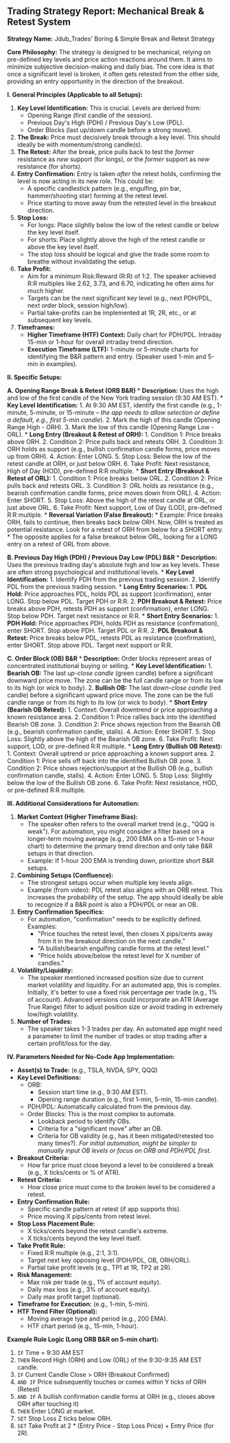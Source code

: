 ## Trading Strategy Report: Mechanical Break & Retest System

**Strategy Name:** Jdub_Trades' Boring & Simple Break and Retest Strategy

**Core Philosophy:**
The strategy is designed to be mechanical, relying on pre-defined key levels and price action reactions around them. It aims to minimize subjective decision-making and daily bias. The core idea is that once a significant level is broken, it often gets retested from the other side, providing an entry opportunity in the direction of the breakout.

**I. General Principles (Applicable to all Setups):**

1.  **Key Level Identification:** This is crucial. Levels are derived from:
    *   Opening Range (first candle of the session).
    *   Previous Day's High (PDH) / Previous Day's Low (PDL).
    *   Order Blocks (last up/down candle before a strong move).
2.  **The Break:** Price must decisively break through a key level. This should ideally be with momentum/strong candle(s).
3.  **The Retest:** After the break, price pulls back to test the *former* resistance as *new* support (for longs), or the *former* support as *new* resistance (for shorts).
4.  **Entry Confirmation:** Entry is taken *after* the retest holds, confirming the level is now acting in its new role. This could be:
    *   A specific candlestick pattern (e.g., engulfing, pin bar, hammer/shooting star) forming at the retest level.
    *   Price starting to move away from the retested level in the breakout direction.
5.  **Stop Loss:**
    *   For longs: Place slightly below the low of the retest candle or below the key level itself.
    *   For shorts: Place slightly above the high of the retest candle or above the key level itself.
    *   The stop loss should be logical and give the trade some room to breathe without invalidating the setup.
6.  **Take Profit:**
    *   Aim for a minimum Risk:Reward (R:R) of 1:2. The speaker achieved R:R multiples like 2.62, 3.73, and 6.70, indicating he often aims for much higher.
    *   Targets can be the next significant key level (e.g., next PDH/PDL, next order block, session high/low).
    *   Partial take-profits can be implemented at 1R, 2R, etc., or at subsequent key levels.
7.  **Timeframes:**
    *   **Higher Timeframe (HTF) Context:** Daily chart for PDH/PDL. Intraday 15-min or 1-hour for overall intraday trend direction.
    *   **Execution Timeframe (LTF):** 1-minute or 5-minute charts for identifying the B&R pattern and entry. (Speaker used 1-min and 5-min in examples).

**II. Specific Setups:**

**A. Opening Range Break & Retest (ORB B&R)**
    *   **Description:** Uses the high and low of the first candle of the New York trading session (9:30 AM EST).
    *   **Key Level Identification:**
        1.  At 9:30 AM EST, identify the first candle (e.g., 1-minute, 5-minute, or 15-minute – *the app needs to allow selection or define a default, e.g., first 5-min candle*).
        2.  Mark the high of this candle (Opening Range High - ORH).
        3.  Mark the low of this candle (Opening Range Low - ORL).
    *   **Long Entry (Breakout & Retest of ORH):**
        1.  Condition 1: Price breaks above ORH.
        2.  Condition 2: Price pulls back and retests ORH.
        3.  Condition 3: ORH holds as support (e.g., bullish confirmation candle forms, price moves up from ORH).
        4.  Action: Enter LONG.
        5.  Stop Loss: Below the low of the retest candle at ORH, or just below ORH.
        6.  Take Profit: Next resistance, High of Day (HOD), pre-defined R:R multiple.
    *   **Short Entry (Breakout & Retest of ORL):**
        1.  Condition 1: Price breaks below ORL.
        2.  Condition 2: Price pulls back and retests ORL.
        3.  Condition 3: ORL holds as resistance (e.g., bearish confirmation candle forms, price moves down from ORL).
        4.  Action: Enter SHORT.
        5.  Stop Loss: Above the high of the retest candle at ORL, or just above ORL.
        6.  Take Profit: Next support, Low of Day (LOD), pre-defined R:R multiple.
    *   **Reversal Variation (False Breakout):**
        *   Example: Price breaks ORH, fails to continue, then breaks back *below* ORH. Now, ORH is treated as potential resistance. Look for a retest of ORH from below for a SHORT entry.
        *   The opposite applies for a false breakout below ORL, looking for a LONG entry on a retest of ORL from above.

**B. Previous Day High (PDH) / Previous Day Low (PDL) B&R**
    *   **Description:** Uses the previous trading day's absolute high and low as key levels. These are often strong psychological and institutional levels.
    *   **Key Level Identification:**
        1.  Identify PDH from the previous trading session.
        2.  Identify PDL from the previous trading session.
    *   **Long Entry Scenarios:**
        1.  **PDL Hold:** Price approaches PDL, holds PDL as support (confirmation), enter LONG. Stop below PDL. Target PDH or R:R.
        2.  **PDH Breakout & Retest:** Price breaks above PDH, retests PDH as support (confirmation), enter LONG. Stop below PDH. Target next resistance or R:R.
    *   **Short Entry Scenarios:**
        1.  **PDH Hold:** Price approaches PDH, holds PDH as resistance (confirmation), enter SHORT. Stop above PDH. Target PDL or R:R.
        2.  **PDL Breakout & Retest:** Price breaks below PDL, retests PDL as resistance (confirmation), enter SHORT. Stop above PDL. Target next support or R:R.

**C. Order Block (OB) B&R**
    *   **Description:** Order blocks represent areas of concentrated institutional buying or selling.
    *   **Key Level Identification:**
        1.  **Bearish OB:** The last *up-close candle* (green candle) before a significant downward price move. The zone can be the full candle range or from its low to its high (or wick to body).
        2.  **Bullish OB:** The last *down-close candle* (red candle) before a significant upward price move. The zone can be the full candle range or from its high to its low (or wick to body).
    *   **Short Entry (Bearish OB Retest):**
        1.  Context: Overall downtrend or price approaching a known resistance area.
        2.  Condition 1: Price rallies back into the identified Bearish OB zone.
        3.  Condition 2: Price shows rejection from the Bearish OB (e.g., bearish confirmation candle, stalls).
        4.  Action: Enter SHORT.
        5.  Stop Loss: Slightly above the high of the Bearish OB zone.
        6.  Take Profit: Next support, LOD, or pre-defined R:R multiple.
    *   **Long Entry (Bullish OB Retest):**
        1.  Context: Overall uptrend or price approaching a known support area.
        2.  Condition 1: Price sells off back into the identified Bullish OB zone.
        3.  Condition 2: Price shows rejection/support at the Bullish OB (e.g., bullish confirmation candle, stalls).
        4.  Action: Enter LONG.
        5.  Stop Loss: Slightly below the low of the Bullish OB zone.
        6.  Take Profit: Next resistance, HOD, or pre-defined R:R multiple.

**III. Additional Considerations for Automation:**

1.  **Market Context (Higher Timeframe Bias):**
    *   The speaker often refers to the overall market trend (e.g., "QQQ is weak"). For automation, you might consider a filter based on a longer-term moving average (e.g., 200 EMA on a 15-min or 1-hour chart) to determine the primary trend direction and only take B&R setups in that direction.
    *   Example: If 1-hour 200 EMA is trending down, prioritize short B&R setups.
2.  **Combining Setups (Confluence):**
    *   The strongest setups occur when multiple key levels align.
    *   Example (from video): PDL retest also aligns with an ORB retest. This increases the probability of the setup. The app should ideally be able to recognize if a B&R point is also a PDH/PDL or near an OB.
3.  **Entry Confirmation Specifics:**
    *   For automation, "confirmation" needs to be explicitly defined. Examples:
        *   "Price touches the retest level, then closes X pips/cents away from it in the breakout direction on the next candle."
        *   "A bullish/bearish engulfing candle forms at the retest level."
        *   "Price holds above/below the retest level for X number of candles."
4.  **Volatility/Liquidity:**
    *   The speaker mentioned increased position size due to current market volatility and liquidity. For an automated app, this is complex. Initially, it's better to use a fixed risk percentage per trade (e.g., 1% of account). Advanced versions could incorporate an ATR (Average True Range) filter to adjust position size or avoid trading in extremely low/high volatility.
5.  **Number of Trades:**
    *   The speaker takes 1-3 trades per day. An automated app might need a parameter to limit the number of trades or stop trading after a certain profit/loss for the day.

**IV. Parameters Needed for No-Code App Implementation:**

*   **Asset(s) to Trade:** (e.g., TSLA, NVDA, SPY, QQQ)
*   **Key Level Definitions:**
    *   ORB:
        *   Session start time (e.g., 9:30 AM EST).
        *   Opening range duration (e.g., first 1-min, 5-min, 15-min candle).
    *   PDH/PDL: Automatically calculated from the previous day.
    *   Order Blocks: This is the most complex to automate.
        *   Lookback period to identify OBs.
        *   Criteria for a "significant move" after an OB.
        *   Criteria for OB validity (e.g., has it been mitigated/retested too many times?). *For initial automation, might be simpler to manually input OB levels or focus on ORB and PDH/PDL first.*
*   **Breakout Criteria:**
    *   How far price must close beyond a level to be considered a break (e.g., X ticks/cents or % of ATR).
*   **Retest Criteria:**
    *   How close price must come to the broken level to be considered a retest.
*   **Entry Confirmation Rule:**
    *   Specific candle pattern at retest (if app supports this).
    *   Price moving X pips/cents from retest level.
*   **Stop Loss Placement Rule:**
    *   X ticks/cents beyond the retest candle's extreme.
    *   X ticks/cents beyond the key level itself.
*   **Take Profit Rule:**
    *   Fixed R:R multiple (e.g., 2:1, 3:1).
    *   Target next key opposing level (PDH/PDL, OB, ORH/ORL).
    *   Partial take profit levels (e.g., TP1 at 1R, TP2 at 2R).
*   **Risk Management:**
    *   Max risk per trade (e.g., 1% of account equity).
    *   Daily max loss (e.g., 3% of account equity).
    *   Daily max profit target (optional).
*   **Timeframe for Execution:** (e.g., 1-min, 5-min).
*   **HTF Trend Filter (Optional):**
    *   Moving average type and period (e.g., 200 EMA).
    *   HTF chart period (e.g., 15-min, 1-hour).

**Example Rule Logic (Long ORB B&R on 5-min chart):**

1.  `IF` Time = 9:30 AM EST
2.  `THEN` Record High (ORH) and Low (ORL) of the 9:30-9:35 AM EST candle.
3.  `IF` Current Candle Close > ORH (Breakout Confirmed)
4.  `AND IF` Price subsequently touches or comes within Y ticks of ORH (Retest)
5.  `AND IF` A bullish confirmation candle forms at ORH (e.g., closes above ORH after touching it)
6.  `THEN` Enter LONG at market.
7.  `SET` Stop Loss Z ticks below ORH.
8.  `SET` Take Profit at 2 * (Entry Price - Stop Loss Price) + Entry Price (for 2R).
